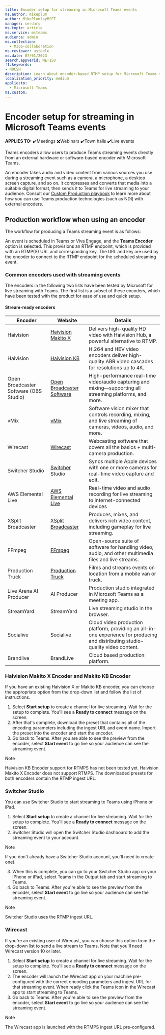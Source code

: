 ```yaml
---
title: Encoder setup for streaming in Microsoft Teams events
ms.author: mikeplum
author: MikePlumleyMSFT
manager: serdars
ms.topic: article
ms.service: msteams
audience: admin
ms.collection: 
  - M365-collaboration
ms.reviewer: asteele
ms.date: 07/01/2023
search.appverid: MET150
f1.keywords:
- NOCSH
description: Learn about encoder-based RTMP setup for Microsoft Teams streaming events.
localization_priority: medium
appliesto: 
  - Microsoft Teams
ms.custom:
---
```


# Encoder setup for streaming in Microsoft Teams events

**APPLIES TO:** ✔️Meetings ✖️Webinars ✔️Town halls ✔️Live events

Teams encoders allow users to produce Teams streaming events directly from an external hardware or software-based encoder with Microsoft Teams.

An encoder takes audio and video content from various sources you use during a streaming event such as a camera, a microphone, a desktop screen capture, and so on. It compresses and converts that media into a suitable digital format, then sends it to Teams for live streaming to your audience. Consult our [Custom Production playbook](https://aka.ms/CustomProductionVEP) to learn more about how you can use Teams production technologies (such as NDI) with external encoders.

## Production workflow when using an encoder

The workflow for producing a Teams streaming event is as follows:

An event is scheduled in Teams or Viva Engage, and the **Teams Encoder** option is selected. This provisions an RTMP endpoint, which is provided with an RTMP(S) URL and corresponding key. The URL and key are used by the encoder to connect to the RTMP endpoint for the scheduled streaming event.

### Common encoders used with streaming events

The encoders in the following two lists have been tested by Microsoft for live streaming with Teams. The first list is a subset of these encoders, which have been tested with the product for ease of use and quick setup.

#### Stream-ready encoders

|Encoder                                |Website  |Details  |
|---------------------------------------|---------|---------|
|Haivision                              |[Haivision Makito X](https://www.haivision.com/microsoft/stream) |Delivers high-quality HD video with Haivision Hub, a powerful alternative to RTMP. |
|Haivision                              |[Haivision KB](https://www.haivision.com/microsoft/stream) |H.264 and HEV video encoders deliver high-quality ABR video cascades for resolutions up to 4K. |
|Open Broadcaster Software (OBS Studio) |[Open Broadcaster Software](https://obsproject.com/) |High-performance real-time video/audio capturing and mixing—supporting all streaming platforms, and more. |
|vMix                                   |[vMix](https://www.vmix.com/) |Software vision mixer that controls recording, mixing, and live streaming of cameras, videos, audio, and more. |
|Wirecast                               |[Wirecast](https://www.telestream.net/wirecast) |Webcasting software that covers all the basics + multi-camera production. |
|Switcher Studio                        |[Switcher Studio](https://www.switcherstudio.com/microsoft-stream) |Syncs multiple Apple devices with one or more cameras for real-time video capture and edit. |
|AWS Elemental Live                     |[AWS Elemental Live](https://www.elemental.com/products/aws-elemental-appliances-software/#elemental-live) |Real-time video and audio recording for live streaming to internet-connected devices |
|XSplit Broadcaster                     |[XSplit Broadcaster](https://www.xsplit.com/) |Produces, mixes, and delivers rich video content, including gameplay for live streaming. |
|FFmpeg                                 |[FFmpeg](https://ffmpeg.org/) |Open-source suite of software for handling video, audio, and other multimedia files and live streams. |
|Production Truck          |[Production Truck](https://www.blueframetech.com/productiontruck) |Films and streams events on location from a mobile van or truck. |
|Live Arena AI Producer                 |AI Producer |Production studio integrated in Microsoft Teams as a meeting app.|
|StreamYard                             |StreamYard |Live streaming studio in the browser.|
|Socialive                              |Socialive |Cloud video production platform, providing an all-in-one experience for producing and distributing studio-quality video content.|
|Brandlive                              |BrandLive |Cloud based production platform.|

### Haivision Makito X Encoder and Makito KB Encoder

If you have an existing Haivision X or Makito KB encoder, you can choose the appropriate option from the drop-down list and follow the list of instructions.

1. Select **Start setup** to create a channel for live streaming. Wait for the setup to complete. You'll see a **Ready to connect** message on the screen.
1. After that's complete, download the preset that contains all of the encoding parameters including the ingest URL and event name. Import the preset into the encoder and start the encoder.
1. Go back to Teams. After you are able to see the preview from the encoder, select **Start event** to go live so your audience can see the streaming event.

> [!NOTE]
> Haivision KB Encoder support for RTMPS has not been tested yet. Haivision Makito X Encoder does not support RTMPS. The downloaded presets for both encoders contain the RTMP ingest URL.

### Switcher Studio

You can use Switcher Studio to start streaming to Teams using iPhone or iPad.

1. Select **Start setup** to create a channel for live streaming. Wait for the setup to complete. You'll see a **Ready to connect** message on the screen.
2. Switcher Studio will open the Switcher Studio dashboard to add the streaming event to your account.

> [!NOTE]
> If you don't already have a Switcher Studio account, you'll need to create one).

3. When this is complete, you can go to your Switcher Studio app on your iPhone or iPad, select Teams in the Output tab and start streaming to Teams.
4. Go back to Teams. After you're able to see the preview from the encoder, select **Start event** to go live so your audience can see the streaming event.

> [!NOTE]
> Switcher Studio uses the RTMP ingest URL.

### Wirecast

If you're an existing user of Wirecast, you can choose this option from the drop-down list to send a live stream to Teams. Note that you'll need Wirecast version 10 or later.

1. Select **Start setup** to create a channel for live streaming. Wait for the setup to complete. You'll see a **Ready to connect** message on the screen.
1. The encoder will launch the Wirecast app on your machine pre-configured with the correct encoding parameters and ingest URL for that streaming event. When ready click the Teams icon in the Wirecast app to start streaming to Teams.
1. Go back to Teams. After you're able to see the preview from the encoder, select **Start event** to go live so your audience can see the streaming event.

> [!NOTE]
> The Wirecast app is launched with the RTMPS ingest URL pre-configured.
